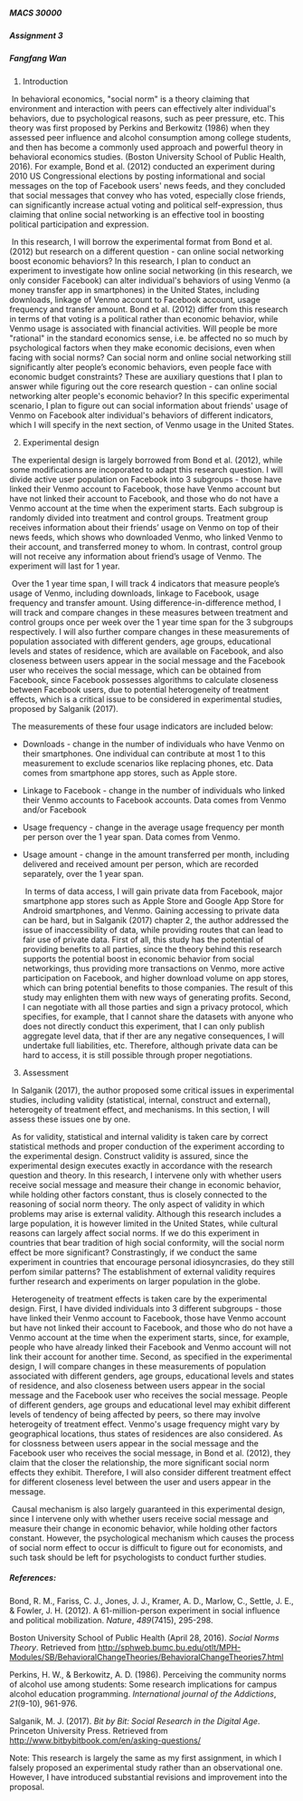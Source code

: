 ##### MACS 30000

##### Assignment 3

##### Fangfang Wan

1. Introduction

  ​        In behavioral economics, "social norm" is a theory claiming that environment and interaction with peers can effectively alter individual's behaviors, due to psychological reasons, such as peer pressure, etc. This theory was first proposed by Perkins and Berkowitz (1986) when they assessed peer influence and alcohol consumption among college students, and then has become a commonly used approach and powerful theory in behavioral economics studies. (Boston University School of Public Health, 2016). For example, Bond et al. (2012) conducted an experiment during 2010 US Congressional elections by posting informational and social messages on the top of Facebook users' news feeds, and they concluded that social messages that convey who has voted, especially close friends, can significantly increase actual voting and political self-expression, thus claiming that online social networking is an effective tool in boosting political participation and expression.

  ​        In this research, I will borrow the experimental format from Bond et al. (2012) but research on a different question - can online social networking boost economic behaviors? In this research, I plan to conduct an experiment to investigate how online social networking (in this research, we only consider Facebook) can alter individual's behaviors of using Venmo (a money transfer app in smartphones) in the United States, including downloads, linkage of Venmo account to Facebook account, usage frequency and transfer amount. Bond et al. (2012) differ from this research in terms of that voting is a political rather than economic behavior, while Venmo usage is associated with financial activities. Will people be more "rational" in the standard economics sense, i.e. be affected no so much by psychological factors when they make economic decisions, even when facing with social norms? Can social norm and online social networking still significantly alter people’s economic behaviors, even people face with economic budget constraints? These are auxiliary questions that I plan to answer while figuring out the core research question - can online social networking alter people's economic behavior? In this specific experimental scenario, I plan to figure out can social information about friends' usage of Venmo on Facebook alter individual's behaviors of different indicators, which I will specify in the next section, of Venmo usage in the United States.

2. Experimental design

  ​        The experiental design is largely borrowed from Bond et al. (2012), while some modifications are incoporated to adapt this research question. I will divide active user population on Facebook into 3 subgroups - those have linked their Venmo account to Facebook, those have Venmo account but have not linked their account to Facebook, and those who do not have a Venmo account at the time when the experiment starts. Each subgroup is randomly divided into treatment and control groups. Treatment group receives information about their friends’ usage on Venmo on top of their news feeds, which shows who downloaded Venmo, who linked Venmo to their account, and transferred money to whom. In contrast, control group will not receive any information about friend’s usage of Venmo. The experiment will last for 1 year.

  ​        Over the 1 year time span, I will track 4 indicators that measure people’s usage of Venmo, including downloads, linkage to Facebook, usage frequency and transfer amount. Using difference-in-difference method, I will track and compare changes in these measures between treatment and control groups once per week over the 1 year time span for the 3 subgroups respectively. I will also further compare changes in these measurements of population associated with different genders, age groups, educational levels and states of residence,  which are available on Facebook, and also closeness between users appear in the social message and the Facebook user who receives the social message, which can be obtained from Facebook, since Facebook possesses algorithms to calculate closeness between Facebook users, due to potential heterogeneity of treatment effects, which is a critical issue to be considered in experimental studies, proposed by Salganik (2017). 

  ​        The measurements of these four usage indicators are included below: 

- Downloads - change in the number of individuals who have Venmo on their smartphones. One individual can contribute at most 1 to this measurement to exclude scenarios like replacing phones, etc. Data comes from smartphone app stores, such as Apple store. 
- Linkage to Facebook - change in the number of individuals who linked their Venmo accounts to Facebook accounts. Data comes from Venmo and/or Facebook 
- Usage frequency - change in the average usage frequency per month per person over the 1 year span. Data comes from Venmo. 
- Usage amount - change in the amount transferred per month, including delivered and received amount per person, which are recorded separately, over the 1 year span. 

  ​        In terms of data access, I will gain private data from Facebook, major smartphone app stores such as Apple Store and Google App Store for Android smartphones, and Venmo. Gaining accessing to private data can be hard, but in Salganik (2017) chapter 2, the author addressed the issue of inaccessibility of data, while providing routes that can lead to fair use of private data. First of all, this study has the potential of providing benefits to all parties, since the theory behind this research supports the potential boost in economic behavior from social networkings, thus providing more transactions on Venmo, more active participation on Facebook, and higher download volume on app stores, which can bring potential benefits to those companies. The result of this study may enlighten them with new ways of generating profits. Second, I can negotiate with all those parties and sign a privacy protocol, which specifies, for example, that I cannot share the datasets with anyone who does not directly conduct this experiment, that I can only publish aggregate level data, that if ther are any negative consequences, I will undertake full liabilities, etc. Therefore, although private data can be hard to access, it is still possible through proper negotiations. 

3. Assessment

  ​        In Salganik (2017), the author proposed some critical issues in experimental studies, including validity (statistical, internal, construct and external), heterogeity of treatment effect, and mechanisms. In this section, I will assess these issues one by one. 

  ​        As for validity, statistical and internal validity is taken care by correct statistical methods and proper conduction of the experiment according to the experimental design. Construct validity is assured, since the experimental design executes exactly in accordance with the research question and theory. In this research, I intervene only with whether users receive social message and measure their change in economic behavior, while holding other factors constant, thus is closely connected to the reasoning of social norm theory. The only aspect of validity in which problems may arise is external validity. Although this research includes a large population, it is however limited in the United States, while cultural reasons can largely affect social norms. If we do this experiment in countries that bear tradition of high social conformity, will the social norm effect be more significant? Constrastingly, if we conduct the same experiment in countries that encourage personal idiosyncrasies, do they still perfom similar patterns? The establishment of external validity requires further research and experiments on larger population in the globe. 

  ​       Heterogeneity of treatment effects is taken care by the experimental design. First, I have divided individuals into 3 different subgroups - those have linked their Venmo account to Facebook, those have Venmo account but have not linked their account to Facebook, and those who do not have a Venmo account at the time when the experiment starts, since, for example, people who have already linked their Facebook and Venmo account will not link their account for another time. Second, as specified in the experimental design, I will compare changes in these measurements of population associated with different genders, age groups, educational levels and states of residence, and also closeness between users appear in the social message and the Facebook user who receives the social message. People of different genders, age groups and educational level may exhibit different levels of tendency of being affected by peers, so there may involve heterogeity of treatment effect. Venmo's usage frequency might vary by geographical locations, thus states of residences are also considered. As for clossness between users appear in the social message and the Facebook user who receives the social message, in Bond et al. (2012), they claim that the closer the relationship, the more significant social norm effects they exhibit. Therefore, I will also consider different treatment effect for different closeness level between the user and users appear in the message. 

  ​        Causal mechanism is also largely guaranteed in this experimental design, since I intervene only with whether users receive social message and measure their change in economic behavior, while holding other factors constant. However, the psychological mechanism which causes the process of social norm effect to occur is difficult to figure out for economists, and such task should be left for psychologists to conduct further studies. 

##### References:

Bond, R. M., Fariss, C. J., Jones, J. J., Kramer, A. D., Marlow, C., Settle, J. E., & Fowler, J. H. (2012). A 61-million-person experiment in social influence and political mobilization. *Nature*, *489*(7415), 295-298.

Boston University School of Public Health (April 28, 2016). *Social Norms Theory*. Retrieved from http://sphweb.bumc.bu.edu/otlt/MPH-Modules/SB/BehavioralChangeTheories/BehavioralChangeTheories7.html

Perkins, H. W., & Berkowitz, A. D. (1986). Perceiving the community norms of alcohol use among students: Some research implications for campus alcohol education programming. *International journal of the Addictions*, *21*(9-10), 961-976.

Salganik, M. J. (2017). *Bit by Bit: Social Research in the Digital Age*. Princeton University Press. Retrieved from <http://www.bitbybitbook.com/en/asking-questions/>

Note: This research is largely the same as my first assignment, in which I falsely proposed an experimental study rather than an observational one. However, I have introduced substantial revisions and improvement into the proposal. 

